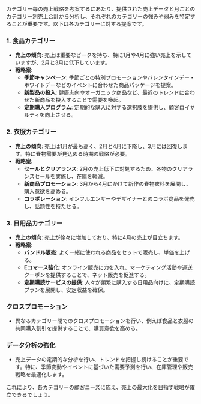 カテゴリー毎の売上戦略を考案するにあたり、提供された売上データと月ごとのカテゴリー別売上合計から分析し、それぞれのカテゴリーの強みや弱みを特定することが重要です。以下は各カテゴリーに対する提案です。

### 1. 食品カテゴリー
- **売上の傾向**: 売上は重要なピークを持ち、特に1月や4月に強い売上を示していますが、2月と3月に低下しています。
- **戦略案**:
  - **季節キャンペーン**: 季節ごとの特別プロモーションやバレンタインデー・ホワイトデーなどのイベントに合わせた商品パッケージを提案。
  - **新製品の投入**: 健康志向やオーガニック商品など、最近のトレンドに合わせた新商品を投入することで需要を喚起。
  - **定期購入プログラム**: 定期的な購入に対する選択肢を提供し、顧客ロイヤルティを向上させる。

### 2. 衣服カテゴリー
- **売上の傾向**: 売上は1月が最も高く、2月と4月に下降し、3月には回復します。特に春物需要が見込める時期の戦略が必要。
- **戦略案**:
  - **セールとクリアランス**: 2月の売上低下に対処するため、冬物のクリアランスセールを実施し、在庫を軽減。
  - **新商品プロモーション**: 3月から4月にかけて新作の春物衣料を展開し、購入意欲を高める。
  - **コラボレーション**: インフルエンサーやデザイナーとのコラボ商品を発売し、話題性を持たせる。

### 3. 日用品カテゴリー
- **売上の傾向**: 売上が徐々に増加しており、特に4月の売上が目立ちます。
- **戦略案**:
  - **バンドル販売**: よく一緒に使われる商品をセットで販売し、単価を上げる。
  - **Eコマース強化**: オンライン販売に力を入れ、マーケティング活動や運送クーポンを提供することで、ネット販売を促進する。
  - **定期購読サービスの提供**: 人々が頻繁に購入する日用品向けに、定期購読プランを展開し、安定収益を確保。

### クロスプロモーション
- 異なるカテゴリー間でのクロスプロモーションを行い、例えば食品と衣服の共同購入割引を提供することで、購買意欲を高める。

### データ分析の強化
- 売上データの定期的な分析を行い、トレンドを把握し続けることが重要です。特に、季節変動やイベントに基づいた需要予測を行い、在庫管理や販売戦略を最適化します。

これにより、各カテゴリーの顧客ニーズに応え、売上の最大化を目指す戦略が確立できるでしょう。